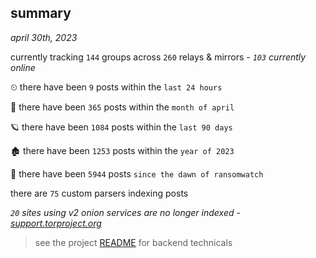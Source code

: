 
## summary
_april 30th, 2023_

currently tracking `144` groups across `260` relays & mirrors - _`103` currently online_

⏲ there have been `9` posts within the `last 24 hours`

🦈 there have been `365` posts within the `month of april`

🪐 there have been `1084` posts within the `last 90 days`

🏚 there have been `1253` posts within the `year of 2023`

🦕 there have been `5944` posts `since the dawn of ransomwatch`

there are `75` custom parsers indexing posts

_`20` sites using v2 onion services are no longer indexed - [support.torproject.org](https://support.torproject.org/onionservices/v2-deprecation/)_

> see the project [README](https://github.com/joshhighet/ransomwatch#ransomwatch--) for backend technicals
